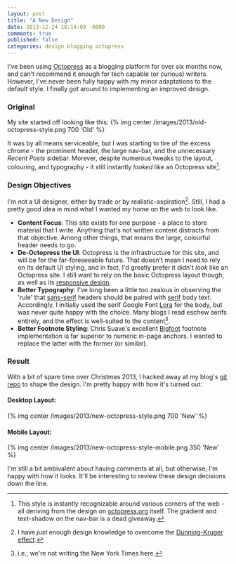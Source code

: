 ```yaml
---
layout: post
title: "A New Design"
date: 2013-12-24 18:14:09 -0800
comments: true
published: false
categories: design blogging octopress
---
```

I've been using [Octopress][octopress] as a blogging platform for over six months now, and can't recommend it enough for tech capable (or curious) writers. However, I've never been fully happy with my minor adaptations to the default style. I finally got around to implementing an improved design.<!--more-->

### Original
My site started off looking like this:
{% img center /images/2013/old-octopress-style.png 700 'Old' %}

It was by all means serviceable, but I was starting to tire of the excess *chrome* - the prominent header, the large nav-bar, and the unnecessary *Recent Posts* sidebar. Morever, despite numerous tweaks to the layout, colouring, and typography - it still instantly *looked* like an Octopress site[^1].

### Design Objectives
I'm not a UI designer, either by trade or by realistic-aspiration[^2]. Still, I had a pretty good idea in mind what I wanted my home on the web to look like.

* __Content Focus__: This site exists for one purpose - a place to store material that I write. Anything that's not written content distracts from that objective. Among other things, that means the large, colourful header needs to go.
* __De-Octopress the UI__: Octopress is the infrastructure for this site, and will be for the far-foreseeable future. That doesn't mean I need to rely on its default UI styling, and in fact, I'd greatly prefer it didn't *look* like an Octopress site. I still want to rely on the basic Octopress layout though, as well as its [responsive design][responsive].
* __Better Typography__: I've long been a little too zealous in observing the 'rule' that [sans-serif][sans] headers should be paired with [serif][serif] body text. Accordingly, I initially used the serif Google Font [Lora][lora] for the body, but was never quite happy with the choice. Many blogs I read eschew serifs entirely, and the effect is well-suited to the content[^3].
* __Better Footnote Styling__: Chris Suave's excellent [Bigfoot][bigfoot] footnote implementation is far superior to numeric in-page anchors. I wanted to replace the latter with the former (or similar).

### Result
With a bit of spare time over Christmas 2013, I hacked away at my blog's [git repo][repo] to shape the design. I'm pretty happy with how it's turned out:

#### Desktop Layout:
{% img center /images/2013/new-octopress-style.png 700 'New' %}

#### Mobile Layout:
{% img center /images/2013/new-octopress-style-mobile.png 350 'New' %}

I'm still a bit ambivalent about having comments at all, but otherwise, I'm happy with how it looks. It'll be interesting to review these design decisions down the line.

[^1]: This style is instantly recognizable around various corners of the web - all deriving from the design on [octopress.org](http://octopress.org) itself. The gradient and text-shadow on the nav-bar is a dead giveaway.
[^2]: I have *just* enough design knowledge to overcome the [Dunning-Kruger effect](http://en.wikipedia.org/wiki/Dunning%E2%80%93Kruger_effect).
[^3]: i.e., we're not writing the New York Times here.

[lora]: https://www.google.com/fonts/specimen/Lora
[serif]: http://en.wikipedia.org/wiki/Serif
[sans]: http://en.wikipedia.org/wiki/Sans-serif
[responsive]: http://coding.smashingmagazine.com/2011/01/12/guidelines-for-responsive-web-design/
[octopress]: http://octopress.org
[bigfoot]: http://cmsauve.com/labs/bigfoot/
[repo]: https://github.com/dliggat/dliggat.github.io
